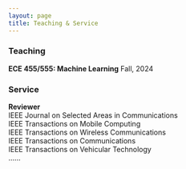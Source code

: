 ```yaml
---
layout: page
title: Teaching & Service
---
```

<h3>
    <a name='Teaching'></a> Teaching
</h3>
<div class="media">
    <div class="media-body">
       <p class="media-heading">
          <strong>ECE 455/555: Machine Learning</strong>     Fall, 2024 <br />
       </p>
    </div>
</div>

<h3>
    <a name='Service'></a> Service
</h3>
 
<div class="media">
    <div class="media-body">
       <p class="media-heading">
          <strong>Reviewer</strong><br />
           IEEE Journal on Selected Areas in Communications <br />
          IEEE Transactions on Mobile Computing <br />
          IEEE Transactions on Wireless Communications <br />
          IEEE Transactions on Communications <br />
          IEEE Transactions on Vehicular Technology <br />
          ...... <br /> 
       </p>
    </div>
</div>
